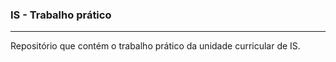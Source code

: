 ### IS - Trabalho prático

____________

Repositório que contém o trabalho prático da unidade curricular de IS.
